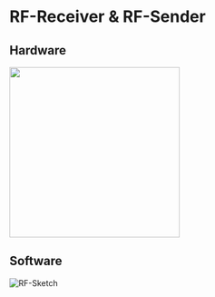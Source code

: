 # RF-Receiver & RF-Sender

## Hardware
<img src="https://github.com/FHellmann/My-Smart-Home/blob/master/doc/images/RF-Sketch_Steckplatine.png" width="300">

## Software
![RF-Sketch](https://github.com/FHellmann/My-Smart-Home/blob/master/doc/images/RF-Software.png)

